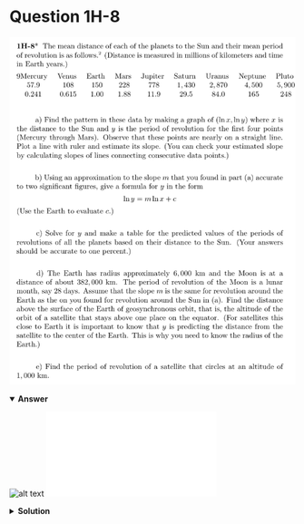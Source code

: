 # Question 1H-8
![alt text](q1H-8.png)

<details open>
<summary><b>Answer</b></summary>

![alt text](a1H-8.svg)
![alt text](a1H-8.py)
</details>

<details>
<summary><b>Solution</b></summary>

![alt text](s1H-8.png)
</details>
